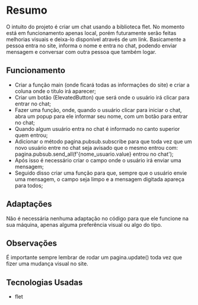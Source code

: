 # Resumo
O intuito do projeto é criar um chat usando a biblioteca flet. No momento está em funcionamento apenas local, porém futuramente serão feitas melhorias visuais e deixa-lo disponível através de um link. Basicamente a pessoa entra no site, informa o nome e entra no chat, podendo enviar mensagem e conversar com outra pessoa que também logar. 
## Funcionamento
- Criar a função main (onde ficará todas as informações do site) e criar a coluna onde o titulo irá aparecer;
- Criar um botão (ElevatedButton) que será onde o usuário irá clicar para entrar no chat;  
- Fazer uma função, onde, quando o usuário clicar para iniciar o chat, abra um popup para ele informar seu nome, com um botão para entrar no chat;
- Quando algum usuário entra no chat é informado no canto superior quem entrou;
- Adicionar o método pagina.pubsub.subscribe para que toda vez que um novo usuário entre no chat seja avisado que o mesmo entrou com: pagina.pubsub.send_all(f'{nome_usuario.value} entrou no chat');
- Após isso é necessário criar o campo onde o usuário irá enviar uma mensagem;
- Seguido disso criar uma função para que, sempre que o usuário envie uma mensagem, o campo seja limpo e a mensagem digitada apareça para todos;
## Adaptações
Não é necessária nenhuma adaptação no código para que ele funcione na sua máquina, apenas alguma preferência visual ou algo do tipo.
## Observações
É importante sempre lembrar de rodar um pagina.update() toda vez que fizer uma mudança visual no site.
## Tecnologias Usadas
- flet
